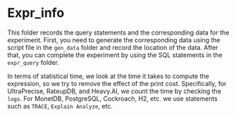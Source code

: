 # Expr_info

This folder records the query statements and the corresponding data for the experiment. First, you need to generate the corresponding data using the script file in the `gen_data` folder and record the location of the data. After that, you can complete the experiment by using the SQL statements in the `expr_query` folder.

In terms of statistical time, we look at the time it takes to compute the expression, so we try to remove the effect of the print cost. Specifically, for UltraPrecise, RateupDB, and Heavy.AI, we count the time by checking the `logs`. For MonetDB, PostgreSQL, Cockroach, H2, etc. we use statements such as `TRACE`, `Explain Analyze`, etc.